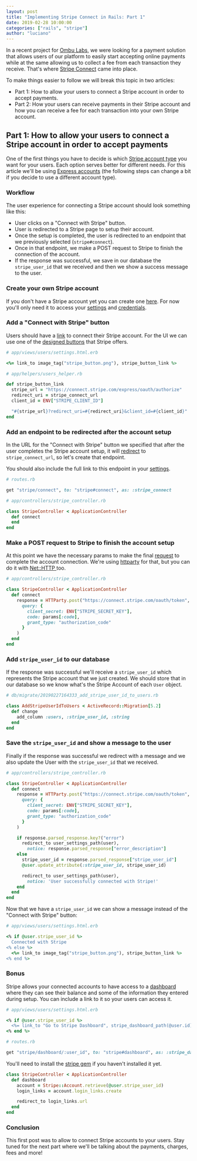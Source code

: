```yaml
---
layout: post
title: "Implementing Stripe Connect in Rails: Part 1"
date: 2019-02-28 10:00:00
categories: ["rails", "stripe"]
author: "luciano"
---
```


In a recent project for [Ombu Labs](https://www.ombulabs.com), we were looking for a payment solution that allows users of our platform to easily start accepting online payments while at the same allowing us to collect a fee from each transaction they receive.
That's where [Stripe Connect](https://stripe.com/connect) came into place.

<!--more-->

To make things easier to follow we will break this topic in two articles:
- Part 1: How to allow your users to connect a Stripe account in order to accept payments.
- Part 2: How your users can receive payments in their Stripe account and how you can receive a fee for each transaction into your own Stripe account.


## Part 1: How to allow your users to connect a Stripe account in order to accept payments

One of the first things you have to decide is which [Stripe account type](https://stripe.com/docs/connect/accounts) you want for your users. Each option serves better for different needs. For this article we'll be using [Express accounts](https://stripe.com/docs/connect/express-accounts) (the following steps can change a bit if you decide to use a different account type).

### Workflow
The user experience for connecting a Stripe account should look something like this:
- User clicks on a "Connect with Stripe" button.
- User is redirected to a Stripe page to setup their account.
- Once the setup is completed, the user is redirected to an endpoint that we previously selected (`stripe#connect`).
- Once in that endpoint, we make a POST request to Stripe to finish the connection of the account.
- If the response was successful, we save in our database the `stripe_user_id`  that we received and then we show a success message to the user.

### Create your own Stripe account
If you don't have a Stripe account yet you can create one [here](https://dashboard.stripe.com/register?redirect=%2Fconnect%2Foverview).
For now you'll only need it to access your [settings](https://dashboard.stripe.com/account/applications/settings) and [credentials](https://dashboard.stripe.com/account/apikeys).

### Add a "Connect with Stripe" button
Users should have a [link](https://stripe.com/docs/connect/express-accounts#integrating-oauth) to connect their Stripe account.
For the UI we can use one of the [designed buttons](https://stripe.com/newsroom/brand-assets) that Stripe offers.

```ruby
# app/views/users/settings.html.erb

<%= link_to image_tag("stripe_button.png"), stripe_button_link %>
```

```ruby
# app/helpers/users_helper.rb

def stripe_button_link
  stripe_url = "https://connect.stripe.com/express/oauth/authorize"
  redirect_uri = stripe_connect_url
  client_id = ENV["STRIPE_CLIENT_ID"]

  "#{stripe_url}?redirect_uri=#{redirect_uri}&client_id=#{client_id}"
end
```

### Add an endpoint to be redirected after the account setup

In the URL for the "Connect with Stripe" button we specified that after the user completes the Stripe account setup, it will [redirect](https://stripe.com/docs/connect/express-accounts#redirected) to `stripe_connect_url`, so let's create that endpoint.

You should also include the full link to this endpoint in your [settings](https://dashboard.stripe.com/account/applications/settings).

```ruby
# routes.rb

get "stripe/connect", to: "stripe#connect", as: :stripe_connect
```

```ruby
# app/controllers/stripe_controller.rb

class StripeController < ApplicationController
  def connect
  end
end
```

### Make a POST request to Stripe to finish the account setup
At this point we have the necessary params to make the final [request](https://stripe.com/docs/connect/express-accounts#complete-express-connection) to complete the account connection. We're using [httparty](https://github.com/jnunemaker/httparty) for that, but you can do it with [Net::HTTP
](https://ruby-doc.org/stdlib-2.6.1/libdoc/net/http/rdoc/Net/HTTP.html) too.

```ruby
# app/controllers/stripe_controller.rb

class StripeController < ApplicationController
  def connect
    response = HTTParty.post("https://connect.stripe.com/oauth/token",
      query: {
        client_secret: ENV["STRIPE_SECRET_KEY"],
        code: params[:code],
        grant_type: "authorization_code"
      }
    )
  end
end
```
### Add `stripe_user_id` to our database

If the response was successful we'll receive a `stripe_user_id` which represents the Stripe account that we just created. We should store that in our database so we know what's the Stripe Account of each `User` object.

```ruby
# db/migrate/20190227164333_add_stripe_user_id_to_users.rb

class AddStripeUserIdToUsers < ActiveRecord::Migration[5.2]
  def change
    add_column :users, :stripe_user_id, :string
  end
end
```

### Save the `stripe_user_id` and show a message to the user

Finally if the response was successful we redirect with a message and we also update the User with the `stripe_user_id` that we received.

```ruby
# app/controllers/stripe_controller.rb

class StripeController < ApplicationController
  def connect
    response = HTTParty.post("https://connect.stripe.com/oauth/token",
      query: {
        client_secret: ENV["STRIPE_SECRET_KEY"],
        code: params[:code],
        grant_type: "authorization_code"
      }
    )

    if response.parsed_response.key?("error")
      redirect_to user_settings_path(user),
        notice: response.parsed_response["error_description"]
    else
      stripe_user_id = response.parsed_response["stripe_user_id"]
      @user.update_attribute(:stripe_user_id, stripe_user_id)

      redirect_to user_settings_path(user),
        notice: 'User successfully connected with Stripe!'
    end
  end
end
```

Now that we have a `stripe_user_id` we can show a message instead of the "Connect with Stripe" button:

```ruby
# app/views/users/settings.html.erb

<% if @user.stripe_user_id %>
  Connected with Stripe
<% else %>
  <%= link_to image_tag("stripe_button.png"), stripe_button_link %>
<% end %>
```

### Bonus

Stripe allows your connected accounts to have access to a [dashboard](https://stripe.com/docs/connect/express-dashboard) where they can see their balance and some of the information they entered during setup. You can include a link to it so your users can access it.

```ruby
# app/views/users/settings.html.erb

<% if @user.stripe_user_id %>
  <%= link_to "Go to Stripe Dashboard", stripe_dashboard_path(@user.id) %>
<% end %>
```

```ruby
# routes.rb

get "stripe/dashboard/:user_id", to: "stripe#dashboard", as: :stripe_dashboard
```

You'll need to install the [stripe gem](https://github.com/stripe/stripe-ruby) if you haven't installed it yet.

```ruby
class StripeController < ApplicationController
  def dashboard
    account = Stripe::Account.retrieve(@user.stripe_user_id)
    login_links = account.login_links.create

    redirect_to login_links.url
  end
end
```

### Conclusion

This first post was to allow to connect Stripe accounts to your users. Stay tuned for the next part where we'll be talking about the payments, charges, fees and more!
